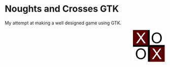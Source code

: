 # Noughts and Crosses GTK

My attempt at making a well designed game using GTK.

<img style="width: 100px; float: right;" src="logo.png">